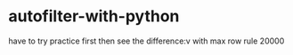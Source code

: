 # autofilter-with-python
have to try practice first then see the difference:v
with max row rule 20000
